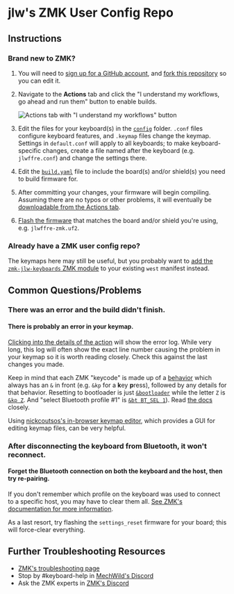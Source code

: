 # jlw's ZMK User Config Repo

## Instructions

### Brand new to ZMK?

1. You will need to [sign up for a GitHub account](https://github.com/signup), and [fork this repository](https://docs.github.com/en/get-started/quickstart/fork-a-repo#forking-a-repository) so you can edit it.
2. Navigate to the **Actions** tab and click the "I understand my workflows, go ahead and run them" button to enable builds.

   ![Actions tab with "I understand my workflows" button](https://i.imgur.com/B7cTAE6.png)
3. Edit the files for your keyboard(s) in the [`config`](config/) folder. `.conf` files configure keyboard features, and `.keymap` files change the keymap. Settings in `default.conf` will apply to all keyboards; to make keyboard-specific changes, create a file named after the keyboard (e.g. `jlwffre.conf`) and change the settings there.
4. Edit the [`build.yaml`](build.yaml) file to include the board(s) and/or shield(s) you need to build firmware for.
5. After committing your changes, your firmware will begin compiling. Assuming there are no typos or other problems, it will eventually be [downloadable from the Actions tab](https://zmk.dev/docs/user-setup#installing-the-firmware).
6. [Flash the firmware](https://zmk.dev/docs/user-setup#flashing-uf2-files) that matches the board and/or shield you're using, e.g. `jlwffre-zmk.uf2`.

### Already have a ZMK user config repo?

The keymaps here may still be useful, but you probably want to [add the `zmk-jlw-keyboards` ZMK module](https://github.com/josh-l-wang/zmk-jlw-keyboards) to your existing `west` manifest instead.

## Common Questions/Problems

### There was an error and the build didn't finish.

#### There is probably an error in your keymap.

[Clicking into the details of the action](https://docs.github.com/en/actions/quickstart#viewing-your-workflow-results) will show the error log. While very long, this log will often show the exact line number causing the problem in your keymap so it is worth reading closely. Check this against the last changes you made.

Keep in mind that each ZMK "keycode" is made up of a [behavior](https://zmk.dev/docs/features/keymaps#behaviors) which always has an `&` in front (e.g. `&kp` for a **k**ey **p**ress), followed by any details for that behavior.
Resetting to bootloader is just [`&bootloader`](https://zmk.dev/docs/behaviors/reset) while the letter `Z` is [`&kp Z`](https://zmk.dev/docs/behaviors/key-press). And "select Bluetooth profile #1" is [`&bt BT_SEL 1`](https://zmk.dev/docs/behaviors/bluetooth)). Read [the docs](https://zmk.dev/docs/) closely.

Using [nickcoutsos's in-browser keymap editor](https://nickcoutsos.github.io/keymap-editor), which provides a GUI for editing keymap files, can be very helpful.

### After disconnecting the keyboard from Bluetooth, it won't reconnect.

#### Forget the Bluetooth connection on both the keyboard and the host, then try re-pairing.

If you don't remember which profile on the keyboard was used to connect to a specific host, you may have to clear them all. [See ZMK's documentation for more information](https://zmk.dev/docs/behaviors/bluetooth#bluetooth-pairing-and-profiles).

As a last resort, try flashing the `settings_reset` firmware for your board; this will force-clear everything.

## Further Troubleshooting Resources

- [ZMK's troubleshooting page](https://zmk.dev/docs/troubleshooting)
- Stop by #keyboard-help in [MechWild's Discord](https://discord.gg/nfxHnsm)
- Ask the ZMK experts in [ZMK's Discord](https://zmk.dev/community/discord/invite)
